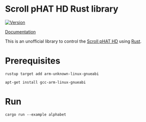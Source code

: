 # Scroll pHAT HD Rust library

[![Version](https://img.shields.io/crates/v/scroll_phat_hd.svg)](https://crates.io/crates/scroll_phat_hd)

[Documentation](https://tiziano88.github.io/scroll-phat-hd-rs/scroll_phat_hd/display/index.html)

This is an unofficial library to control the [Scroll pHAT
HD](https://shop.pimoroni.com/products/scroll-phat-hd) using
[Rust](https://www.rust-lang.org/).

# Prerequisites

`rustup target add arm-unknown-linux-gnueabi`

`apt-get install gcc-arm-linux-gnueabi`

# Run

`cargo run --example alphabet`
